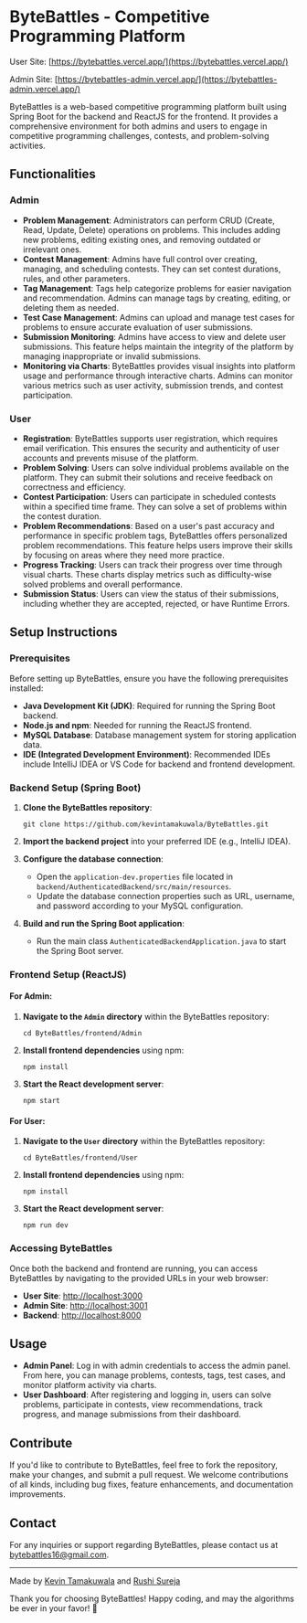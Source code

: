 # ByteBattles - Competitive Programming Platform

User Site: [https://bytebattles.vercel.app/](https://bytebattles.vercel.app/)

Admin Site: [https://bytebattles-admin.vercel.app/](https://bytebattles-admin.vercel.app/)

ByteBattles is a web-based competitive programming platform built using Spring Boot for the backend and ReactJS for the frontend. It provides a comprehensive environment for both admins and users to engage in competitive programming challenges, contests, and problem-solving activities.

## Functionalities

### Admin

- **Problem Management**: Administrators can perform CRUD (Create, Read, Update, Delete) operations on problems. This includes adding new problems, editing existing ones, and removing outdated or irrelevant ones.
- **Contest Management**: Admins have full control over creating, managing, and scheduling contests. They can set contest durations, rules, and other parameters.
- **Tag Management**: Tags help categorize problems for easier navigation and recommendation. Admins can manage tags by creating, editing, or deleting them as needed.
- **Test Case Management**: Admins can upload and manage test cases for problems to ensure accurate evaluation of user submissions.
- **Submission Monitoring**: Admins have access to view and delete user submissions. This feature helps maintain the integrity of the platform by managing inappropriate or invalid submissions.
- **Monitoring via Charts**: ByteBattles provides visual insights into platform usage and performance through interactive charts. Admins can monitor various metrics such as user activity, submission trends, and contest participation.

### User

- **Registration**: ByteBattles supports user registration, which requires email verification. This ensures the security and authenticity of user accounts and prevents misuse of the platform.
- **Problem Solving**: Users can solve individual problems available on the platform. They can submit their solutions and receive feedback on correctness and efficiency.
- **Contest Participation**: Users can participate in scheduled contests within a specified time frame. They can solve a set of problems within the contest duration.
- **Problem Recommendations**: Based on a user's past accuracy and performance in specific problem tags, ByteBattles offers personalized problem recommendations. This feature helps users improve their skills by focusing on areas where they need more practice.
- **Progress Tracking**: Users can track their progress over time through visual charts. These charts display metrics such as difficulty-wise solved problems and overall performance.
- **Submission Status**: Users can view the status of their submissions, including whether they are accepted, rejected, or have Runtime Errors.

## Setup Instructions

### Prerequisites

Before setting up ByteBattles, ensure you have the following prerequisites installed:

- **Java Development Kit (JDK)**: Required for running the Spring Boot backend.
- **Node.js and npm**: Needed for running the ReactJS frontend.
- **MySQL Database**: Database management system for storing application data.
- **IDE (Integrated Development Environment)**: Recommended IDEs include IntelliJ IDEA or VS Code for backend and frontend development.

### Backend Setup (Spring Boot)

1. **Clone the ByteBattles repository**:

   ```
   git clone https://github.com/kevintamakuwala/ByteBattles.git
   ```

2. **Import the backend project** into your preferred IDE (e.g., IntelliJ IDEA).

3. **Configure the database connection**:
   
   - Open the `application-dev.properties` file located in `backend/AuthenticatedBackend/src/main/resources`.
   - Update the database connection properties such as URL, username, and password according to your MySQL configuration.

4. **Build and run the Spring Boot application**:
   
   - Run the main class `AuthenticatedBackendApplication.java` to start the Spring Boot server.

### Frontend Setup (ReactJS)

#### For Admin:

1. **Navigate to the `Admin` directory** within the ByteBattles repository:

   ```
   cd ByteBattles/frontend/Admin
   ```

2. **Install frontend dependencies** using npm:

   ```
   npm install
   ```

3. **Start the React development server**:

   ```
   npm start
   ```

#### For User:

1. **Navigate to the `User` directory** within the ByteBattles repository:

   ```
   cd ByteBattles/frontend/User
   ```

2. **Install frontend dependencies** using npm:

   ```
   npm install
   ```

3. **Start the React development server**:

   ```
   npm run dev
   ```

### Accessing ByteBattles

Once both the backend and frontend are running, you can access ByteBattles by navigating to the provided URLs in your web browser:

- **User Site**: [http://localhost:3000](http://localhost:3000)
- **Admin Site**: [http://localhost:3001](http://localhost:3001)
- **Backend**: [http://localhost:8000](http://localhost:8000)

## Usage

- **Admin Panel**: Log in with admin credentials to access the admin panel. From here, you can manage problems, contests, tags, test cases, and monitor platform activity via charts.
- **User Dashboard**: After registering and logging in, users can solve problems, participate in contests, view recommendations, track progress, and manage submissions from their dashboard.

## Contribute

If you'd like to contribute to ByteBattles, feel free to fork the repository, make your changes, and submit a pull request. We welcome contributions of all kinds, including bug fixes, feature enhancements, and documentation improvements.

## Contact

For any inquiries or support regarding ByteBattles, please contact us at [bytebattles16@gmail.com](mailto:bytebattles16@gmail.com).

---

Made by [Kevin Tamakuwala](https://github.com/kevintamakuwala) and [Rushi Sureja](https://github.com/Sureja-Rushi)

Thank you for choosing ByteBattles! Happy coding, and may the algorithms be ever in your favor! 🚀
